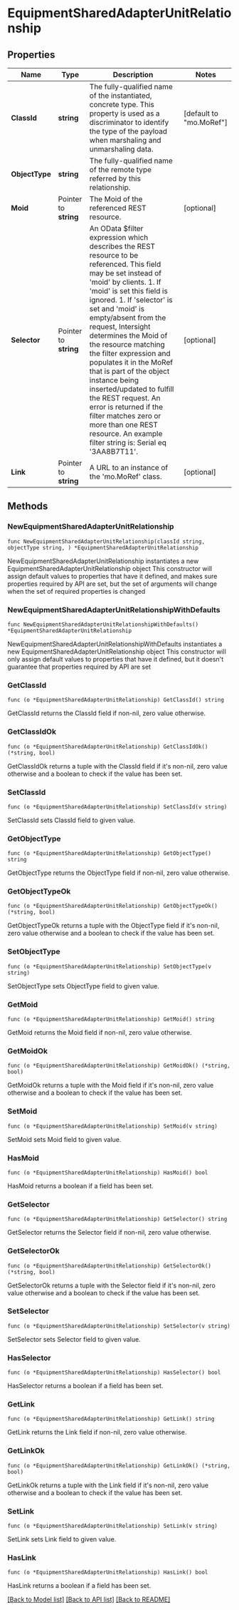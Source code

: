 # EquipmentSharedAdapterUnitRelationship

## Properties

Name | Type | Description | Notes
------------ | ------------- | ------------- | -------------
**ClassId** | **string** | The fully-qualified name of the instantiated, concrete type. This property is used as a discriminator to identify the type of the payload when marshaling and unmarshaling data. | [default to "mo.MoRef"]
**ObjectType** | **string** | The fully-qualified name of the remote type referred by this relationship. | 
**Moid** | Pointer to **string** | The Moid of the referenced REST resource. | [optional] 
**Selector** | Pointer to **string** | An OData $filter expression which describes the REST resource to be referenced. This field may be set instead of &#39;moid&#39; by clients. 1. If &#39;moid&#39; is set this field is ignored. 1. If &#39;selector&#39; is set and &#39;moid&#39; is empty/absent from the request, Intersight determines the Moid of the resource matching the filter expression and populates it in the MoRef that is part of the object instance being inserted/updated to fulfill the REST request. An error is returned if the filter matches zero or more than one REST resource. An example filter string is: Serial eq &#39;3AA8B7T11&#39;. | [optional] 
**Link** | Pointer to **string** | A URL to an instance of the &#39;mo.MoRef&#39; class. | [optional] 

## Methods

### NewEquipmentSharedAdapterUnitRelationship

`func NewEquipmentSharedAdapterUnitRelationship(classId string, objectType string, ) *EquipmentSharedAdapterUnitRelationship`

NewEquipmentSharedAdapterUnitRelationship instantiates a new EquipmentSharedAdapterUnitRelationship object
This constructor will assign default values to properties that have it defined,
and makes sure properties required by API are set, but the set of arguments
will change when the set of required properties is changed

### NewEquipmentSharedAdapterUnitRelationshipWithDefaults

`func NewEquipmentSharedAdapterUnitRelationshipWithDefaults() *EquipmentSharedAdapterUnitRelationship`

NewEquipmentSharedAdapterUnitRelationshipWithDefaults instantiates a new EquipmentSharedAdapterUnitRelationship object
This constructor will only assign default values to properties that have it defined,
but it doesn't guarantee that properties required by API are set

### GetClassId

`func (o *EquipmentSharedAdapterUnitRelationship) GetClassId() string`

GetClassId returns the ClassId field if non-nil, zero value otherwise.

### GetClassIdOk

`func (o *EquipmentSharedAdapterUnitRelationship) GetClassIdOk() (*string, bool)`

GetClassIdOk returns a tuple with the ClassId field if it's non-nil, zero value otherwise
and a boolean to check if the value has been set.

### SetClassId

`func (o *EquipmentSharedAdapterUnitRelationship) SetClassId(v string)`

SetClassId sets ClassId field to given value.


### GetObjectType

`func (o *EquipmentSharedAdapterUnitRelationship) GetObjectType() string`

GetObjectType returns the ObjectType field if non-nil, zero value otherwise.

### GetObjectTypeOk

`func (o *EquipmentSharedAdapterUnitRelationship) GetObjectTypeOk() (*string, bool)`

GetObjectTypeOk returns a tuple with the ObjectType field if it's non-nil, zero value otherwise
and a boolean to check if the value has been set.

### SetObjectType

`func (o *EquipmentSharedAdapterUnitRelationship) SetObjectType(v string)`

SetObjectType sets ObjectType field to given value.


### GetMoid

`func (o *EquipmentSharedAdapterUnitRelationship) GetMoid() string`

GetMoid returns the Moid field if non-nil, zero value otherwise.

### GetMoidOk

`func (o *EquipmentSharedAdapterUnitRelationship) GetMoidOk() (*string, bool)`

GetMoidOk returns a tuple with the Moid field if it's non-nil, zero value otherwise
and a boolean to check if the value has been set.

### SetMoid

`func (o *EquipmentSharedAdapterUnitRelationship) SetMoid(v string)`

SetMoid sets Moid field to given value.

### HasMoid

`func (o *EquipmentSharedAdapterUnitRelationship) HasMoid() bool`

HasMoid returns a boolean if a field has been set.

### GetSelector

`func (o *EquipmentSharedAdapterUnitRelationship) GetSelector() string`

GetSelector returns the Selector field if non-nil, zero value otherwise.

### GetSelectorOk

`func (o *EquipmentSharedAdapterUnitRelationship) GetSelectorOk() (*string, bool)`

GetSelectorOk returns a tuple with the Selector field if it's non-nil, zero value otherwise
and a boolean to check if the value has been set.

### SetSelector

`func (o *EquipmentSharedAdapterUnitRelationship) SetSelector(v string)`

SetSelector sets Selector field to given value.

### HasSelector

`func (o *EquipmentSharedAdapterUnitRelationship) HasSelector() bool`

HasSelector returns a boolean if a field has been set.

### GetLink

`func (o *EquipmentSharedAdapterUnitRelationship) GetLink() string`

GetLink returns the Link field if non-nil, zero value otherwise.

### GetLinkOk

`func (o *EquipmentSharedAdapterUnitRelationship) GetLinkOk() (*string, bool)`

GetLinkOk returns a tuple with the Link field if it's non-nil, zero value otherwise
and a boolean to check if the value has been set.

### SetLink

`func (o *EquipmentSharedAdapterUnitRelationship) SetLink(v string)`

SetLink sets Link field to given value.

### HasLink

`func (o *EquipmentSharedAdapterUnitRelationship) HasLink() bool`

HasLink returns a boolean if a field has been set.


[[Back to Model list]](../README.md#documentation-for-models) [[Back to API list]](../README.md#documentation-for-api-endpoints) [[Back to README]](../README.md)


